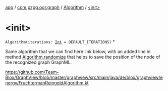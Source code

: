 [app](../../index.md) / [com.pzpg.ogr.graph](../index.md) / [Algorithm](index.md) / [&lt;init&gt;](./-init-.md)

# &lt;init&gt;

`Algorithm(iterations: `[`Int`](https://kotlinlang.org/api/latest/jvm/stdlib/kotlin/-int/index.html)` = DEFAULT_ITERATIONS)`
*

Same algorithm that we can find here link below, with an added line in method [Algorithm.randomize](#)
that helps to save the position of the node of the recognized graph GraphML.

https://github.com/Team-Blox/GraphView/blob/master/graphview/src/main/java/de/blox/graphview/energy/FruchtermanReingoldAlgorithm.kt

